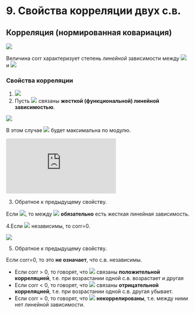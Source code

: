 # 9. Свойства корреляции двух с.в.

## Корреляция (нормированная ковариация)

![](https://latex.codecogs.com/svg.latex?corr(\xi_1,\xi_2)=\frac{COV(\xi_1,\xi_2)}{\sqrt{D(\xi_1)}\sqrt{D(\xi_2)}}=\frac{COV(\xi_1,\xi_2)}{\sigma\xi_1\sigma\xi_2})

Величина corr характеризует степень _линейной_ зависимости между ![](https://latex.codecogs.com/svg.latex?\xi_1) и ![](https://latex.codecogs.com/svg.latex?\xi_2)

### Свойства корреляции

1. ![](https://latex.codecogs.com/svg.latex?\left&space;|&space;corr&space;\right&space;|&space;\leqslant&space;1)
2. Пусть ![](https://latex.codecogs.com/svg.latex?\xi_1,\xi_2) связаны __жесткой (функциональной) линейной зависимостью__.

  ![](https://latex.codecogs.com/svg.latex?\xi_2=a\xi_1&plus;b,&space;a,b&space;\in&space;R,&space;a\neq0)

  В этом случае ![](https://latex.codecogs.com/svg.latex?corr(\xi_1,\xi_2)) будет максимальна по модулю.

  ![](https://latex.codecogs.com/svg.latex?corr%28%5Cxi_1%2C%5Cxi_2%29%3D%5Cleft%5C%7B%5Cbegin%7Bmatrix%7D%201%2C%20a%3E0%5C%5C%20-1%2C%20a%3C0%20%5Cend%7Bmatrix%7D%5Cright.)

3. Обратное к предыдущему свойству.

  Если ![](https://latex.codecogs.com/svg.latex?\left&space;|&space;corr&space;\right&space;|&space;=&space;1), то между ![](https://latex.codecogs.com/svg.latex?\xi_1,\xi_2) __обязательно__ есть жесткая линейная зависимость.

4.Если ![](https://latex.codecogs.com/svg.latex?\xi_1,\xi_2) независимы, то corr=0.

  ![](https://latex.codecogs.com/svg.latex?corr(\xi_1,\xi_2)=\frac{COV(\xi_1\xi_2)}{\sigma\xi_1\sigma\xi_2}=\frac{M(\xi_1\xi_2)-M(\xi_1)M(\xi_2)}{\sigma\xi_1\sigma\xi_2}=0)

5. Обратное к предыдущему свойству.

  Если corr=0, то это __не означает__, что с.в. независимы.

  - Если corr > 0, то говорят, что ![](https://latex.codecogs.com/svg.latex?\xi_1,\xi_2) связаны __положительной корреляцией__, т.е. при возрастании одной с.в. возрастает и другая
  - Если corr < 0, то говорят, что ![](https://latex.codecogs.com/svg.latex?\xi_1,\xi_2) связаны __отрицательной корреляцией__, т.е. при возрастании одной с.в. другая убывает.
  - Если corr = 0, то говорят, что ![](https://latex.codecogs.com/svg.latex?\xi_1,\xi_2) __некоррелированы__, т.е. между ними нет линейной зависимости.